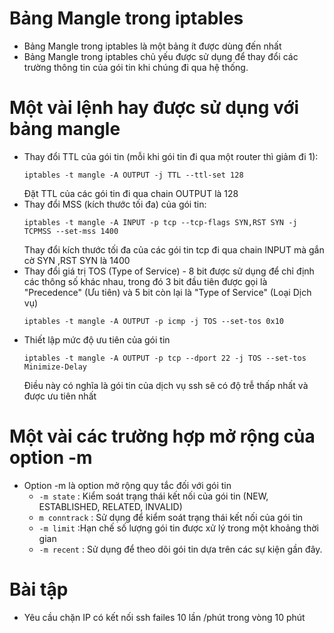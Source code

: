 # Bảng Mangle trong iptables
- Bảng Mangle trong iptables là một bảng ít được dùng đến nhất
- Bảng Mangle trong iptables chủ yếu được sử dụng để thay đổi các trường thông tin của gói tin khi chúng đi qua hệ thống. 
# Một vài lệnh hay được sử dụng với bảng mangle
- Thay đổi TTL của gói tin (mỗi khi gói tin đi qua một router thì giảm đi 1):
  ```
  iptables -t mangle -A OUTPUT -j TTL --ttl-set 128
  ```
  Đặt TTL của các gói tin đi qua chain OUTPUT là 128
- Thay đổi MSS (kích thước tối đa) của gói tin:
  ```
  iptables -t mangle -A INPUT -p tcp --tcp-flags SYN,RST SYN -j TCPMSS --set-mss 1400
  ```
  Thay đổi kích thước tối đa của các gói tin tcp đi qua chain INPUT mà gắn cờ SYN ,RST SYN là 1400
- Thay đổi giá trị TOS (Type of Service) - 8 bit được sử dụng để chỉ định các thông số khác nhau, trong đó 3 bit đầu tiên được gọi là "Precedence" (Ưu tiên) và 5 bit còn lại là "Type of Service" (Loại Dịch vụ)
  ```
  iptables -t mangle -A OUTPUT -p icmp -j TOS --set-tos 0x10
  ```
- Thiết lập mức độ ưu tiên của gói tin
  ```
  iptables -t mangle -A OUTPUT -p tcp --dport 22 -j TOS --set-tos Minimize-Delay
  ```
  Điều này có nghĩa là gói tin của dịch vụ ssh sẽ có độ trễ thấp nhất và được ưu tiên nhất
# Một vài các trường hợp mở rộng của option -m 
- Option -m là option mở rộng quy tắc đối với gói tin
  - `-m state` : Kiểm soát trạng thái kết nối của gói tin (NEW, ESTABLISHED, RELATED, INVALID)
  - `m conntrack` : Sử dụng để kiểm soát trạng thái kết nối của gói tin
  - `-m limit` :Hạn chế số lượng gói tin được xử lý trong một khoảng thời gian
  - `-m recent` : Sử dụng để theo dõi gói tin dựa trên các sự kiện gần đây.

# Bài tập
- Yêu cầu chặn IP có kết nối ssh failes 10 lần /phút trong vòng 10 phút